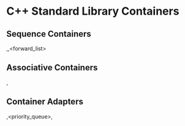# C++ Standard Library Containers

## Sequence Containers
<vector>,<deque>,<list><forward_list>

## Associative Containers
<map>,<set>

## Container Adapters
<queue>,<priority_queue>,<stack>

##